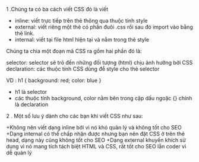 1 .Chúng ta có ba cách viết CSS đó là viết

+ inline: viết trực tiếp trên thẻ thông qua thuộc tính style
+ external: viết riêng một thẻ có phần đuôi .css rồi sau đó import vào bằng thẻ link.
+ internal: viết tại file html hiện tại và nằm trong thẻ style

Chúng ta chia một đoạn mã CSS ra gồm hai phần đó là:

selector: selector sẽ trỏ đến những đối tượng (html) chịu ảnh hưởng bởi CSS
declaration: các thuộc tính CSS dùng để style cho thẻ selector 

VD : 
h1 {
    background: red;
    color: blue
}

+ h1 là selector
+ các thuộc tính background, color nằm bên trong cặp dấu ngoặc {} chính là declaration

2 . Một số lưu ý dành cho các bạn khi viết CSS như sau:

+Không nên viết dạng inline bởi vì nó khó quản lý và không tốt cho SEO
+Dạng internal có thể chấp nhận được nhưng bạn nên đặt CSS ở trên thẻ head, dạng này cũng không tốt cho SEO
+Dạng external khuyến khích sử dụng vì nó mang tích tách biệt HTML và CSS, rất tốt cho SEO lẫn coder vì dễ quản lý




